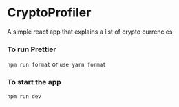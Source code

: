 # CryptoProfiler
A simple react app that explains a list of crypto currencies

### To run Prettier 
`npm run format` or `use yarn format`

### To start the app
`npm run dev`